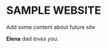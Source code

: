 # SAMPLE WEBSITE

  Add some content about future site

 <strong>Elena</strong> dad <em>loves you.</em>
